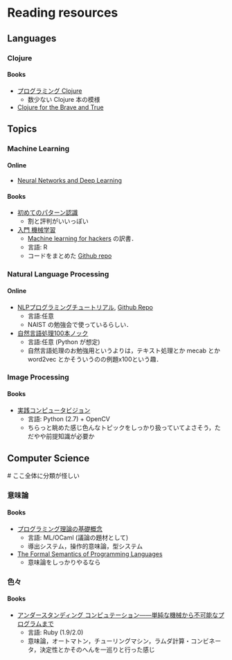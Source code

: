 # Reading resources

## Languages

### Clojure

#### Books

* [プログラミング Clojure](http://ci.nii.ac.jp/ncid/BB12526140)
  - 数少ない Clojure 本の模様
* [Clojure for the Brave and True](http://www.braveclojure.com/)

## Topics

### Machine Learning

#### Online

* [Neural Networks and Deep Learning](http://neuralnetworksanddeeplearning.com/)

#### Books

* [初めてのパターン認識](http://ci.nii.ac.jp/ncid/BB09879550)
  - 割と評判がいいっぽい
* [入門 機械学習](http://ci.nii.ac.jp/ncid/BB11155258)
  - [Machine learning for hackers](http://ci.nii.ac.jp/ncid/BB08836381) の訳書．
  - 言語: R
  - コードをまとめた [Github repo](https://github.com/johnmyleswhite/ML_for_Hackers)

### Natural Language Processing

#### Online

* [NLPプログラミングチュートリアル](http://www.phontron.com/teaching.php?lang=ja), [Github Repo](https://github.com/neubig/nlptutorial)
  - 言語:任意
  - NAIST の勉強会で使っているらしい．
* [自然言語処理100本ノック](http://www.cl.ecei.tohoku.ac.jp/nlp100/)
  - 言語:任意 (Python が想定)
  - 自然言語処理のお勉強用というよりは，テキスト処理とか mecab とか word2vec とかそういうのの例題x100という趣．

### Image Processing

#### Books
* [実践コンピュータビジョン](http://ci.nii.ac.jp/ncid/BB12162725)
  - 言語: Python (2.7) + OpenCV
  - ちらっと眺めた感じ色んなトピックをしっかり扱っていてよさそう，ただやや前提知識が必要か

## Computer Science

\# ここ全体に分類が怪しい

### 意味論

#### Books
* [プログラミング理論の基礎概念](http://www.saiensu.co.jp/?page=book_details&ISBN=ISBN978-4-7819-1285-1)
  - 言語: ML/OCaml (議論の題材として)
  - 導出システム，操作的意味論，型システム
* [The Formal Semantics of Programming Languages](https://mitpress.mit.edu/books/formal-semantics-programming-languages)
  - 意味論をしっかりやるなら

### 色々

#### Books
* [アンダースタンディング コンピュテーション――単純な機械から不可能なプログラムまで](http://www.oreilly.co.jp/books/9784873116976/)
  - 言語: Ruby (1.9/2.0)
  - 意味論，オートマトン，チューリングマシン，ラムダ計算・コンビネータ，決定性とかそのへんを一巡りと行った感じ
